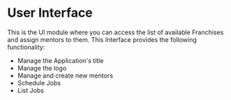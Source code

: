# User Interface
This is the UI module where you can access the list of available Franchises and assign mentors to them. 
This Interface provides the following functionality:
- Manage the Application's title
- Manage the logo
- Manage and create new mentors
- Schedule Jobs 
- List Jobs 
